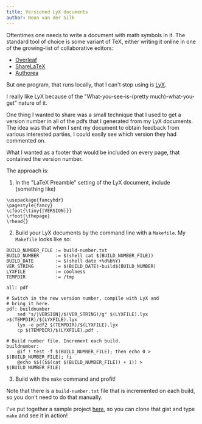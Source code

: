 ```yaml
---
title: Versioned LyX documents
author: Noon van der Silk
---
```


Oftentimes one needs to write a document with math symbols in it. The standard tool of choice is some variant of TeX, either writing it online in one of the growing-list of collaborative editors:

 - [Overleaf](https://www.overleaf.com/)
 - [ShareLaTeX](https://www.sharelatex.com/)
 - [Authorea](https://www.authorea.com/)

But one program, that runs locally, that I can't stop using is [LyX](http://www.lyx.org/).

I really like LyX because of the "What-you-see-is-(pretty much)-what-you-get" nature of it.

One thing I wanted to share was a small technique that I used to get a version
number in all of the pdfs that I generated from my LyX documents. The idea was
that when I sent my document to obtain feedback from various interested
parties, I could easily see which version they had commented on.

What I wanted as a footer that would be included on every page, that contained the version number.

The approach is:

1. In the "LaTeX Preamble" setting of the LyX document, include (something like)

````
\usepackage{fancyhdr}
\pagestyle{fancy}
\cfoot{\tiny{|VERSION|}}
\rfoot{\thepage}
\rhead{}
````

2. Build your LyX documents by the command line with a `Makefile`. My `Makefile` looks like so:

````
BUILD_NUMBER_FILE := build-number.txt
BUILD_NUMBER      := $(shell cat $(BUILD_NUMBER_FILE))
BUILD_DATE        := $(shell date +%d%b%Y)
VER_STRING        := $(BUILD_DATE)-build$(BUILD_NUMBER)
LYXFILE           := coolness
TEMPDIR           := /tmp

all: pdf

# Switch in the new version number, compile with LyX and
# bring it here.
pdf: buildnumber
	sed "s/|VERSION|/$(VER_STRING)/g" $(LYXFILE).lyx >$(TEMPDIR)/$(LYXFILE).lyx
	lyx -e pdf2 $(TEMPDIR)/$(LYXFILE).lyx
	cp $(TEMPDIR)/$(LYXFILE).pdf .

# Build number file. Increment each build.
buildnumber:
	@if ! test -f $(BUILD_NUMBER_FILE); then echo 0 > $(BUILD_NUMBER_FILE); fi
	@echo $$(($$(cat $(BUILD_NUMBER_FILE)) + 1)) > $(BUILD_NUMBER_FILE)
````

3. Build with the `make` command and profit!

Note that there is a `build-number.txt` file that is incremented on each build,
so you don't need to do that manually.

I've put together a sample project [here](https://gist.github.com/silky/9accc6e6a5dbbc029669), so you can clone that gist and type `make` and see it in action!
